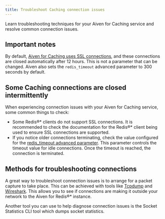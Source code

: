 ```yaml
---
title: Troubleshoot Caching connection issues
---
```


Learn troubleshooting techniques for your Aiven for Caching service and resolve common connection issues.

## Important notes
By default,
[Aiven for Caching uses SSL connections](/docs/products/caching/howto/manage-ssl-connectivity),
and these connections are closed automatically after 12 hours. This is not a parameter
that can be changed. Aiven also sets the `redis_timeout` advanced parameter to
300 seconds by default.

## Some Caching connections are closed intermittently

When experiencing connection issues with your Aiven for Caching service, some common
things to check:

- Some Redis®* clients do not support SSL connections. It is recommended to check the
  documentation for the Redis®* client being used to ensure SSL connections
  are supported.
- If you notice older connections terminating, check the value configured for the
  [redis_timeout advanced parameter](/docs/products/caching/reference/advanced-params).
  This parameter controls the timeout value for idle connections. Once the timeout is
  reached, the connection is terminated.

## Methods for troubleshooting connections

A great way to troubleshoot connection issues is to arrange for a packet
capture to take place. This can be achieved with tools like
[Tcpdump](https://www.tcpdump.org/) and
[Wireshark](https://www.wireshark.org/). This allows you to see if
connections are making it outside your network to the Aiven for Redis®\*
instance.

Another tool you can use to help diagnose connection issues is the
Socket Statistics CLI tool which dumps socket statistics.
